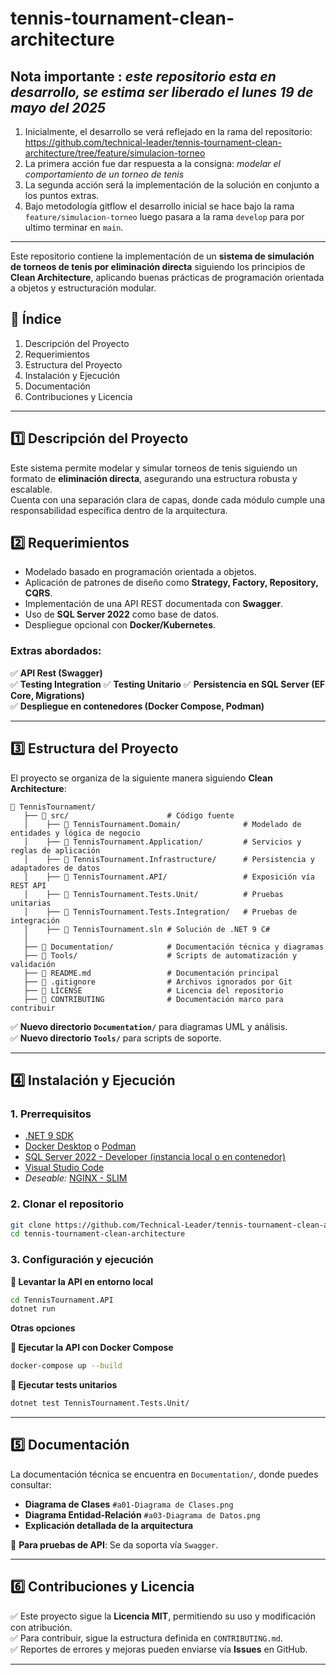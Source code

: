# tennis-tournament-clean-architecture

## **Nota importante :** _este repositorio esta en desarrollo, se estima ser liberado el lunes 19 de mayo del 2025_

1. Inicialmente, el desarrollo se verá reflejado en la rama del repositorio: https://github.com/technical-leader/tennis-tournament-clean-architecture/tree/feature/simulacion-torneo
2. La primera acción fue dar respuesta a la consigna: _modelar el comportamiento de un torneo de tenis_
3. La segunda acción será la implementación de la solución en conjunto a los puntos extras.
4. Bajo metodología gitflow el desarrollo inicial se hace bajo la rama `feature/simulacion-torneo` luego pasara a la rama `develop` para por ultimo terminar en `main`.

---

Este repositorio contiene la implementación de un **sistema de simulación de torneos de tenis por eliminación directa** siguiendo los principios de **Clean Architecture**, aplicando buenas prácticas de programación orientada a objetos y estructuración modular.

## **📌 Índice**

1. Descripción del Proyecto
2. Requerimientos
3. Estructura del Proyecto
4. Instalación y Ejecución
5. Documentación
6. Contribuciones y Licencia

---

## **1️⃣ Descripción del Proyecto**

Este sistema permite modelar y simular torneos de tenis siguiendo un formato de **eliminación directa**, asegurando una estructura robusta y escalable.  
Cuenta con una separación clara de capas, donde cada módulo cumple una responsabilidad específica dentro de la arquitectura.

## **2️⃣ Requerimientos**

- Modelado basado en programación orientada a objetos.
- Aplicación de patrones de diseño como **Strategy, Factory, Repository, CQRS**.
- Implementación de una API REST documentada con **Swagger**.
- Uso de **SQL Server 2022** como base de datos.
- Despliegue opcional con **Docker/Kubernetes**.

### **Extras abordados**:

✅ **API Rest (Swagger)**  
✅ **Testing Integration**
✅ **Testing Unitario**
✅ **Persistencia en SQL Server (EF Core, Migrations)**  
✅ **Despliegue en contenedores (Docker Compose, Podman)**

---

## **3️⃣ Estructura del Proyecto**

El proyecto se organiza de la siguiente manera siguiendo **Clean Architecture**:

```
📁 TennisTournament/
   ├── 📁 src/                      # Código fuente
   │    ├── 📁 TennisTournament.Domain/              # Modelado de entidades y lógica de negocio
   │    ├── 📁 TennisTournament.Application/         # Servicios y reglas de aplicación
   │    ├── 📁 TennisTournament.Infrastructure/      # Persistencia y adaptadores de datos
   │    ├── 📁 TennisTournament.API/                 # Exposición vía REST API
   │    ├── 📁 TennisTournament.Tests.Unit/          # Pruebas unitarias
   │    ├── 📁 TennisTournament.Tests.Integration/   # Pruebas de integración
   │    ├── 📄 TennisTournament.sln # Solución de .NET 9 C#
   │
   ├── 📁 Documentation/            # Documentación técnica y diagramas
   ├── 📁 Tools/                    # Scripts de automatización y validación
   ├── 📄 README.md                 # Documentación principal
   ├── 📄 .gitignore                # Archivos ignorados por Git
   ├── 📄 LICENSE                   # Licencia del repositorio
   ├── 📄 CONTRIBUTING              # Documentación marco para contribuir
```

✅ **Nuevo directorio `Documentation/`** para diagramas UML y análisis.  
✅ **Nuevo directorio `Tools/`** para scripts de soporte.

---

## **4️⃣ Instalación y Ejecución**

### **1. Prerrequisitos**

- [.NET 9 SDK](https://dotnet.microsoft.com/en-us/download/dotnet/9.0)
- [Docker Desktop](https://www.docker.com/products/docker-desktop/) o [Podman](https://podman.io/)
- [SQL Server 2022 - Developer (instancia local o en contenedor)](https://mcr.microsoft.com/artifact/mar/mssql/server/about)
- [Visual Studio Code](https://code.visualstudio.com/Download)
- _Deseable:_ [NGINX - SLIM](https://hub.docker.com/_/nginx)

### **2. Clonar el repositorio**

```sh
git clone https://github.com/Technical-Leader/tennis-tournament-clean-architecture.git
cd tennis-tournament-clean-architecture
```

### **3. Configuración y ejecución**

**📌 Levantar la API en entorno local**

```sh
cd TennisTournament.API
dotnet run
```

**Otras opciones**

**📌 Ejecutar la API con Docker Compose**

```sh
docker-compose up --build
```

**📌 Ejecutar tests unitarios**

```sh
dotnet test TennisTournament.Tests.Unit/
```

---

## **5️⃣ Documentación**

La documentación técnica se encuentra en `Documentation/`, donde puedes consultar:

- **Diagrama de Clases** `#a01-Diagrama de Clases.png`
- **Diagrama Entidad-Relación** `#a03-Diagrama de Datos.png`
- **Explicación detallada de la arquitectura**

📌 **Para pruebas de API**: Se da soporta vía `Swagger`.

---

## **6️⃣ Contribuciones y Licencia**

✅ Este proyecto sigue la **Licencia MIT**, permitiendo su uso y modificación con atribución.  
✅ Para contribuir, sigue la estructura definida en `CONTRIBUTING.md`.  
✅ Reportes de errores y mejoras pueden enviarse vía **Issues** en GitHub.

---
